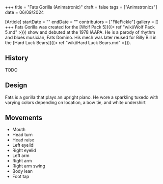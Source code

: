 +++
title = "Fats Gorilla (Animatronic)"
draft = false
tags = ["Animatronics"]
date = 06/09/2024

[Article]
startDate = ""
endDate = ""
contributors = ["FileFickle"]
gallery = []
+++
Fats Gorilla was created for the [Wolf Pack 5]({{< ref "wiki/Wolf Pack 5.md" >}}) show and debuted at the 1978 IAAPA. He is a parody of rhythm and blues musician, Fats Domino. His mech was later reused for Billy Bill in the [Hard Luck Bears]({{< ref "wiki/Hard Luck Bears.md" >}}).

<h2> History </h2>
TODO

<h2> Design </h2>
Fats is a gorilla that plays an upright piano. He wore a sparkling tuxedo with varying colors depending on location, a bow tie, and white undershirt

<h2> Movements </h2>

* Mouth
* Head turn
* Head raise
* Left eyelid
* Right eyelid
* Left arm
* Right arm
* Right arm swing
* Body lean
* Foot tap


